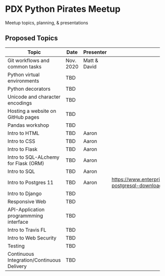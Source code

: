 # PDX Python Pirates Meetup

Meetup topics, planning, &amp; presentations

## Proposed Topics

| Topic                               | Date       | Presenter | Materials            |
|-------------------------------------|------------|-----------|----------------------|
| Git workflows and common tasks      | Nov. 2020  | Matt & David   |    |
| Python virtual environments         | TBD        |       |    |
| Python decorators                   | TBD        |       |    |
| Unicode and character encodings     | TBD        |       |    |
| Hosting a website on GitHub pages   | TBD        |       |    |
| Pandas workshop                     | TBD        |           |    |
| Intro to HTML                       | TBD        | Aaron     |    |
| Intro to CSS                        | TBD        | Aaron     |    |
| Intro to Flask                      | TBD        | Aaron     |    |
| Intro to SQL-ALchemy for Flask (ORM)| TBD        | Aaron     |    |
| Intro to SQL                        | TBD        | Aaron     |    |
| Intro to Postgres 11                | TBD        | Aaron     | https://www.enterprisedb.com/downloads/postgres-postgresql-downloads    |
| Intro to Django                     | TBD        |           |    |
| Responsive Web                      | TBD        |           |    |
| API-Application programmming interface  | TBD        |           |    |
| Intro to Travis FL                  | TBD        |           |    |
| Intro to Web Security               | TBD        |           |    |
| Testing                             | TBD        |           |    |
| Continuous Integration/Continuous Delivery| TBD        |           |    |
